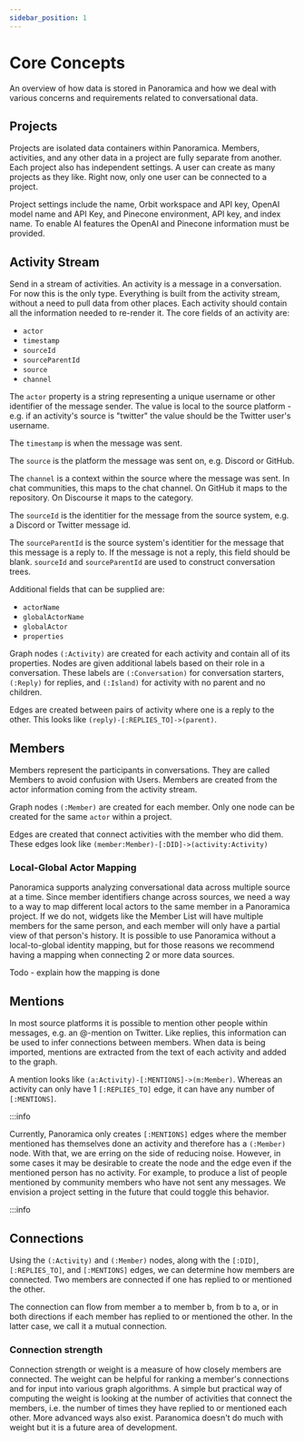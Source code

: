 ```yaml
---
sidebar_position: 1
---
```


# Core Concepts

An overview of how data is stored in Panoramica and how we deal with
various concerns and requirements related to conversational data.

## Projects

Projects are isolated data containers within Panoramica. Members, activities,
and any other data in a project are fully separate from another. Each project
also has independent settings. A user can create as many projects as they like.
Right now, only one user can be connected to a project.

Project settings include the name, Orbit workspace and API key, OpenAI model
name and API Key, and Pinecone environment, API key, and index name. To enable AI
features the OpenAI and Pinecone information must be provided.

## Activity Stream

Send in a stream of activities. An activity is a message in a conversation.
For now this is the only type.
Everything is built from the activity stream, without a need to pull data from
other places. Each activity
should contain all the information needed to re-render it. The core fields of
an activity are:

- `actor`
- `timestamp`
- `sourceId`
- `sourceParentId`
- `source`
- `channel`

The `actor` property is a string representing a unique username or other identifier
of the message sender. The value is local to the source platform - e.g. if an activity's
source is "twitter" the value should be the Twitter user's username.

The `timestamp` is when the message was sent.

The `source` is the platform the message was sent on, e.g. Discord or GitHub.

The `channel` is a context within the source where the message was sent. In chat communities,
this maps to the chat channel. On GitHub it maps to the repository. On Discourse it maps to the category.

The `sourceId` is the identitier for the message from the source system, e.g. a Discord or
Twitter message id.

The `sourceParentId` is the source system's identitier for the message that this message is
a reply to. If the message is not a reply, this field should be blank. `sourceId` and `sourceParentId`
are used to construct conversation trees.

Additional fields that can be supplied are:

- `actorName`
- `globalActorName`
- `globalActor`
- `properties`

Graph nodes `(:Activity)` are created for each activity and contain all of its properties.
Nodes are given additional labels based on their role in a conversation. These labels are
`(:Conversation)` for conversation starters, `(:Reply)` for replies, and `(:Island)` for
activity with no parent and no children.

Edges are created between pairs of activity where one is a reply to the other. This looks like
`(reply)-[:REPLIES_TO]->(parent)`.

## Members

Members represent the participants in conversations. They are called Members to avoid confusion
with Users. Members are created from the actor information coming from the activity stream.

Graph nodes `(:Member)` are created for each member. Only one node can be created for the same `actor`
within a project.

Edges are created that connect activities with the member who did them. These edges look like
`(member:Member)-[:DID]->(activity:Activity)`

### Local-Global Actor Mapping

Panoramica supports analyzing conversational data across multiple source at a time. Since
member identifiers change across sources, we need a way to a way to map different local
actors to the same member in a Panoramica project. If we do not, widgets like the Member List
will have multiple members for the same person, and each member will only have a partial view
of that person's history. It is possible to use Panoramica without a local-to-global identity
mapping, but for those reasons we recommend having a mapping when connecting 2 or more data
sources.

Todo - explain how the mapping is done

## Mentions

In most source platforms it is possible to mention other people within messages, e.g. an
@-mention on Twitter. Like replies, this information can be used to infer connections
between members. When data is being imported, mentions are extracted from the text of each
activity and added to the graph.

A mention looks like `(a:Activity)-[:MENTIONS]->(m:Member)`. Whereas an activity can only have
1 `[:REPLIES_TO]` edge, it can have any number of `[:MENTIONS]`.

:::info

Currently, Panoramica only creates `[:MENTIONS]` edges where the member mentioned has themselves
done an activity and therefore has a `(:Member)` node. With that, we are erring on the side of reducing
noise. However, in some cases it may be desirable to create the node and the edge even if the
mentioned person has no activity. For example, to produce a list of people mentioned by community
members who have not sent any messages. We envision a project setting in the future that could
toggle this behavior.

:::info

## Connections

Using the `(:Activity)` and `(:Member)` nodes, along with the `[:DID]`, `[:REPLIES_TO]`, and `[:MENTIONS]` edges, we can
determine how members are connected. Two members are connected if one has replied to or mentioned the other.

The connection can flow from member a to member b, from b to a, or in both directions if each member
has replied to or mentioned the other. In the latter case, we call it a mutual connection.

### Connection strength

Connection strength or weight is a measure of how closely members are connected. The weight
can be helpful for ranking a member's connections and for input into various graph algorithms.
A simple but practical way of computing the weight is looking at the number of activities
that connect the members, i.e. the number of times they have replied to or mentioned each other.
More advanced ways also exist. Paranomica doesn't do much with weight but it is a future
area of development.
